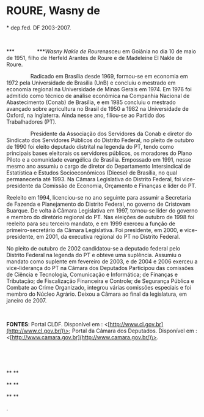 ROURE, Wasny de
===============

\* dep.fed. DF 2003-2007.

 

***               ****Wasny Nakle de Roure*nasceu em Goiânia no dia 10
de maio de 1951, filho de Herfeld Arantes de Roure e de Madeleine El
Nakle de Roure.

                Radicado em Brasília desde 1969, formou-se em economia
em 1972 pela Universidade de Brasília (UnB) e concluiu o mestrado em
economia regional na Universidade de Minas Gerais em 1974. Em 1976 foi
admitido como técnico de análise econômica na Companhia Nacional de
Abastecimento (Conab) de Brasília, e em 1985 concluiu o mestrado
avançado sobre agricultura no Brasil de 1950 a 1982 na Universidade de
Oxford, na Inglaterra. Ainda nesse ano, filiou-se ao Partido dos
Trabalhadores (PT).

                Presidente da Associação dos Servidores da Conab e
diretor do Sindicato dos Servidores Públicos do Distrito Federal, no
pleito de outubro de 1990 foi eleito deputado distrital na legenda do
PT, tendo como principais bases eleitorais os servidores públicos, os
moradores do Plano Piloto e a comunidade evangélica de Brasília.
Empossado em 1991, nesse mesmo ano assumiu o cargo de diretor do
Departamento Intersindical de Estatística e Estudos Socioeconômicos
(Dieese) de Brasília, no qual permaneceria até 1993. Na Câmara
Legislativa do Distrito Federal, foi vice-presidente da Comissão de
Economia, Orçamento e Finanças e líder do PT.

Reeleito em 1994, licenciou-se no ano seguinte para assumir a Secretaria
de Fazenda e Planejamento do Distrito Federal, no governo de Cristovam
Buarque. De volta à Câmara Legislativa em 1997, tornou-se líder do
governo e membro do diretório regional do PT. Nas eleições de outubro de
1998 foi reeleito para seu terceiro mandato, e em 1999 exerceu a função
de primeiro-secretário da Câmara Legislativa. Foi presidente, em 2000, e
vice-presidente, em 2001, da executiva regional do PT no Distrito
Federal.

No pleito de outubro de 2002 candidatou-se a deputado federal pelo
Distrito Federal na legenda do PT e obteve uma suplência. Assumiu o
mandato como suplente em fevereiro de 2003, e de 2004 e 2006 exerceu a
vice-liderança do PT na Câmara dos Deputados Participou das comissões de
Ciência e Tecnologia, Comunicação e Informática; de Finanças e
Tributação; de Fiscalização Financeira e Controle; de Segurança Pública
e Combate ao Crime Organizado, integrou várias comissões especiais e foi
membro do Núcleo Agrário. Deixou a Câmara ao final da legislatura, em
janeiro de 2007.

 

**FONTES**: Portal CLDF. Disponível em :
\<[http://www.cl.gov.br](http://www.cl.gov.br/)\>; Portal da Câmara dos
Deputados. Disponível em :
\<[http://www.camara.gov.br](http://www.camara.gov.br/)\>.

 

               

** **

** **

** **

.
